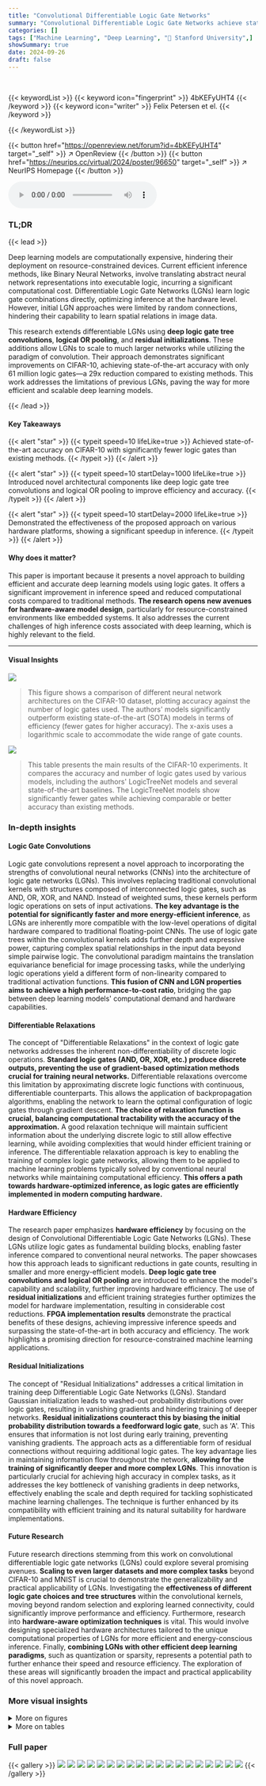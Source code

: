 ```yaml
---
title: "Convolutional Differentiable Logic Gate Networks"
summary: "Convolutional Differentiable Logic Gate Networks achieve state-of-the-art accuracy on CIFAR-10 with 29x fewer gates than existing models, demonstrating highly efficient deep learning inference."
categories: []
tags: ["Machine Learning", "Deep Learning", "🏢 Stanford University",]
showSummary: true
date: 2024-09-26
draft: false
---
```


<br>

{{< keywordList >}}
{{< keyword icon="fingerprint" >}} 4bKEFyUHT4 {{< /keyword >}}
{{< keyword icon="writer" >}} Felix Petersen et el. {{< /keyword >}}
 
{{< /keywordList >}}

{{< button href="https://openreview.net/forum?id=4bKEFyUHT4" target="_self" >}}
↗ OpenReview
{{< /button >}}
{{< button href="https://neurips.cc/virtual/2024/poster/96650" target="_self" >}}
↗ NeurIPS Homepage
{{< /button >}}


<audio controls>
    <source src="https://ai-paper-reviewer.com/4bKEFyUHT4/podcast.wav" type="audio/wav">
    Your browser does not support the audio element.
</audio>


### TL;DR


{{< lead >}}

Deep learning models are computationally expensive, hindering their deployment on resource-constrained devices.  Current efficient inference methods, like Binary Neural Networks, involve translating abstract neural network representations into executable logic, incurring a significant computational cost.  Differentiable Logic Gate Networks (LGNs) learn logic gate combinations directly, optimizing inference at the hardware level. However, initial LGN approaches were limited by random connections, hindering their capability to learn spatial relations in image data.

This research extends differentiable LGNs using **deep logic gate tree convolutions**, **logical OR pooling**, and **residual initializations**.  These additions allow LGNs to scale to much larger networks while utilizing the paradigm of convolution.  Their approach demonstrates significant improvements on CIFAR-10, achieving state-of-the-art accuracy with only 61 million logic gates—a 29x reduction compared to existing methods.  This work addresses the limitations of previous LGNs, paving the way for more efficient and scalable deep learning models.

{{< /lead >}}


#### Key Takeaways

{{< alert "star" >}}
{{< typeit speed=10 lifeLike=true >}} Achieved state-of-the-art accuracy on CIFAR-10 with significantly fewer logic gates than existing methods. {{< /typeit >}}
{{< /alert >}}

{{< alert "star" >}}
{{< typeit speed=10 startDelay=1000 lifeLike=true >}} Introduced novel architectural components like deep logic gate tree convolutions and logical OR pooling to improve efficiency and accuracy. {{< /typeit >}}
{{< /alert >}}

{{< alert "star" >}}
{{< typeit speed=10 startDelay=2000 lifeLike=true >}} Demonstrated the effectiveness of the proposed approach on various hardware platforms, showing a significant speedup in inference. {{< /typeit >}}
{{< /alert >}}

#### Why does it matter?
This paper is important because it presents a novel approach to building efficient and accurate deep learning models using logic gates.  It offers a significant improvement in inference speed and reduced computational costs compared to traditional methods. **The research opens new avenues for hardware-aware model design**, particularly for resource-constrained environments like embedded systems.  It also addresses the current challenges of high inference costs associated with deep learning, which is highly relevant to the field.

------
#### Visual Insights



![](https://ai-paper-reviewer.com/4bKEFyUHT4/figures_0_1.jpg)

> This figure shows a comparison of different neural network architectures on the CIFAR-10 dataset, plotting accuracy against the number of logic gates used.  The authors' models significantly outperform existing state-of-the-art (SOTA) models in terms of efficiency (fewer gates for higher accuracy). The x-axis uses a logarithmic scale to accommodate the wide range of gate counts.





![](https://ai-paper-reviewer.com/4bKEFyUHT4/tables_7_1.jpg)

> This table presents the main results of the CIFAR-10 experiments.  It compares the accuracy and number of logic gates used by various models, including the authors' LogicTreeNet models and several state-of-the-art baselines.  The LogicTreeNet models show significantly fewer gates while achieving comparable or better accuracy than existing methods.





### In-depth insights


#### Logic Gate Convolutions
Logic gate convolutions represent a novel approach to incorporating the strengths of convolutional neural networks (CNNs) into the architecture of logic gate networks (LGNs).  This involves replacing traditional convolutional kernels with structures composed of interconnected logic gates, such as AND, OR, XOR, and NAND.  Instead of weighted sums, these kernels perform logic operations on sets of input activations.  **The key advantage is the potential for significantly faster and more energy-efficient inference**, as LGNs are inherently more compatible with the low-level operations of digital hardware compared to traditional floating-point CNNs. The use of logic gate trees within the convolutional kernels adds further depth and expressive power, capturing complex spatial relationships in the input data beyond simple pairwise logic.  The convolutional paradigm maintains the translation equivariance beneficial for image processing tasks, while the underlying logic operations yield a different form of non-linearity compared to traditional activation functions.  **This fusion of CNN and LGN properties aims to achieve a high performance-to-cost ratio**, bridging the gap between deep learning models' computational demand and hardware capabilities.

#### Differentiable Relaxations
The concept of "Differentiable Relaxations" in the context of logic gate networks addresses the inherent non-differentiability of discrete logic operations.  **Standard logic gates (AND, OR, XOR, etc.) produce discrete outputs, preventing the use of gradient-based optimization methods crucial for training neural networks.** Differentiable relaxations overcome this limitation by approximating discrete logic functions with continuous, differentiable counterparts. This allows the application of backpropagation algorithms, enabling the network to learn the optimal configuration of logic gates through gradient descent.  **The choice of relaxation function is crucial, balancing computational tractability with the accuracy of the approximation.**  A good relaxation technique will maintain sufficient information about the underlying discrete logic to still allow effective learning, while avoiding complexities that would hinder efficient training or inference.  The differentiable relaxation approach is key to enabling the training of complex logic gate networks, allowing them to be applied to machine learning problems typically solved by conventional neural networks while maintaining computational efficiency. **This offers a path towards hardware-optimized inference, as logic gates are efficiently implemented in modern computing hardware.**

#### Hardware Efficiency
The research paper emphasizes **hardware efficiency** by focusing on the design of Convolutional Differentiable Logic Gate Networks (LGNs).  These LGNs utilize logic gates as fundamental building blocks, enabling faster inference compared to conventional neural networks. The paper showcases how this approach leads to significant reductions in gate counts, resulting in smaller and more energy-efficient models.  **Deep logic gate tree convolutions and logical OR pooling** are introduced to enhance the model's capability and scalability, further improving hardware efficiency.  The use of **residual initializations** and efficient training strategies further optimizes the model for hardware implementation, resulting in considerable cost reductions.  **FPGA implementation results** demonstrate the practical benefits of these designs, achieving impressive inference speeds and surpassing the state-of-the-art in both accuracy and efficiency.  The work highlights a promising direction for resource-constrained machine learning applications.

#### Residual Initializations
The concept of "Residual Initializations" addresses a critical limitation in training deep Differentiable Logic Gate Networks (LGNs).  Standard Gaussian initialization leads to washed-out probability distributions over logic gates, resulting in vanishing gradients and hindering training of deeper networks. **Residual initializations counteract this by biasing the initial probability distribution towards a feedforward logic gate**, such as 'A'. This ensures that information is not lost during early training, preventing vanishing gradients.  The approach acts as a differentiable form of residual connections without requiring additional logic gates.  The key advantage lies in maintaining information flow throughout the network, **allowing for the training of significantly deeper and more complex LGNs**. This innovation is particularly crucial for achieving high accuracy in complex tasks, as it addresses the key bottleneck of vanishing gradients in deep networks, effectively enabling the scale and depth required for tackling sophisticated machine learning challenges.  The technique is further enhanced by its compatibility with efficient training and its natural suitability for hardware implementations.

#### Future Research
Future research directions stemming from this work on convolutional differentiable logic gate networks (LGNs) could explore several promising avenues. **Scaling to even larger datasets and more complex tasks** beyond CIFAR-10 and MNIST is crucial to demonstrate the generalizability and practical applicability of LGNs.  Investigating the **effectiveness of different logic gate choices and tree structures** within the convolutional kernels, moving beyond random selection and exploring learned connectivity, could significantly improve performance and efficiency.  Furthermore, research into **hardware-aware optimization techniques** is vital. This would involve designing specialized hardware architectures tailored to the unique computational properties of LGNs for more efficient and energy-conscious inference.  Finally, **combining LGNs with other efficient deep learning paradigms**, such as quantization or sparsity, represents a potential path to further enhance their speed and resource efficiency.  The exploration of these areas will significantly broaden the impact and practical applicability of this novel approach.


### More visual insights

<details>
<summary>More on figures
</summary>


![](https://ai-paper-reviewer.com/4bKEFyUHT4/figures_1_1.jpg)

> This figure illustrates the architecture of a randomly connected Logic Gate Network (LGN).  Each node in the network represents a single logic gate (e.g., AND, NAND, XOR). The network's function is determined by the choice of logic gate at each node and the connections between them.  The bottom part of the diagram shows that during training, the network learns the optimal combination of logic gates for each node by selecting from a distribution of 16 possible gates.  The example given in the figure shows how an LGN processes binary inputs representing image pixels (of a panda and a polar bear) to classify them.


![](https://ai-paper-reviewer.com/4bKEFyUHT4/figures_2_1.jpg)

> This figure compares the conventional convolutional neural networks with the proposed convolutional logic gate networks.  The left side (a) shows a conventional CNN where kernel weights are summed. The right side (b) shows the proposed convolutional logic gate network which uses logic gates (f1, f2, f3) instead of weighted sums.  Both illustrations depict shared weights/logic gate choices across kernel placements for spatial efficiency. Only one input and output channel is shown for clarity.


![](https://ai-paper-reviewer.com/4bKEFyUHT4/figures_3_1.jpg)

> This figure shows the activation level during training for three different scenarios: with pre-or-pooling, with post-or-pooling, and without or-pooling. It demonstrates that, even without explicit regularization, training implicitly leads to the activation levels of the no-or-pooling scenario when using or-pooling.


![](https://ai-paper-reviewer.com/4bKEFyUHT4/figures_4_1.jpg)

> This figure compares the architecture of conventional convolutional neural networks (CNNs) with the proposed convolutional logic gate networks (CLGNs).  In CNNs, each kernel performs a weighted sum of the inputs, while in CLGNs, kernels consist of binary logic gates (f1, f2, f3) arranged in a tree structure. The weights in CNNs are replaced by the choices of logic gates in CLGNs, which are learned during training. The figure highlights that the logic gate choices are shared across different locations within the image, mimicking the weight sharing in CNNs. The simplified representation uses a single input and output channel for clarity.


![](https://ai-paper-reviewer.com/4bKEFyUHT4/figures_5_1.jpg)

> This figure shows the architecture of the LogicTreeNet used in the paper.  It's a convolutional neural network specifically designed for efficient inference using logic gates. The architecture consists of convolutional blocks, each containing logic gate trees, followed by or-pooling layers to reduce dimensionality.  The final layers are fully connected using randomly connected logic gates, ultimately leading to a group sum for classification. The diagram visually depicts the structure, highlighting the learnable logic gates (circles) and fixed or-gates.


![](https://ai-paper-reviewer.com/4bKEFyUHT4/figures_9_1.jpg)

> This figure shows the trade-off between the number of logic gates and accuracy on the CIFAR-10 dataset.  The plot compares the performance of the proposed Convolutional Differentiable Logic Gate Networks (CDLGNs) with several state-of-the-art (SOTA) baselines.  The authors' models significantly outperform the existing methods, achieving higher accuracy with considerably fewer logic gates. The x-axis is logarithmic, highlighting the substantial efficiency gains.


![](https://ai-paper-reviewer.com/4bKEFyUHT4/figures_9_2.jpg)

> This figure compares the distribution of logic gates chosen during training for a MNIST model using two different initialization methods: Gaussian and Residual. Each cell in the heatmaps represents the probability of a specific logic gate being selected for a particular layer and gate position.  The Gaussian initialization shows a more uniform distribution across the gates in most layers, indicating a less biased training process.  In contrast, the Residual initialization demonstrates a strong bias towards the identity gate ('A') in many layers, potentially stemming from the intentional bias used in this initialization method to improve training stability and mitigate vanishing gradients. The color intensity represents the probability; darker colors mean lower probability.


![](https://ai-paper-reviewer.com/4bKEFyUHT4/figures_15_1.jpg)

> This figure shows the architecture of the LogicTreeNet model for CIFAR-10.  The architecture is composed of convolutional blocks with or-pooling layers, followed by randomly connected layers and a group sum for classification.  Each block reduces the spatial size of the feature maps. The figure highlights the use of logic gate trees, where circles represent learnable logic gates, while the logical OR gates for pooling are fixed.  The training process involves learning the probability distributions over logic gates using a softmax function and applying a continuous maximum t-conorm relaxation to the fixed OR gates.


![](https://ai-paper-reviewer.com/4bKEFyUHT4/figures_15_2.jpg)

> This figure shows the training and testing accuracy curves for a convolutional LGN model trained on the CIFAR-10 dataset.  Three curves are presented: training accuracy in inference mode (discretized), testing accuracy in inference mode (discretized), and testing accuracy during differentiable training. The plot highlights that the discrepancy between differentiable training accuracy and inference accuracy is minimal towards the end of training, indicating a successful relaxation and discretization process.


![](https://ai-paper-reviewer.com/4bKEFyUHT4/figures_16_1.jpg)

> This figure shows the results of an ablation study on the hyperparameter z3, which controls the strength of the residual initialization in an MNIST model.  The x-axis represents different values of z3, and the y-axis shows the corresponding test accuracy. The plot reveals that the model performs well when z3 is greater than or equal to 2, achieving high accuracy around z3=5.  Values of z3 below 2 lead to significantly lower accuracy. The error bars represent the average over 5 different random seeds used for training, indicating the variability in performance.


</details>




<details>
<summary>More on tables
</summary>


![](https://ai-paper-reviewer.com/4bKEFyUHT4/tables_7_2.jpg)
> This table compares the inference time per image on a Xilinx VU13P FPGA for various methods on the CIFAR-10 dataset.  The time is the bottleneck of data transfer to FPGA.  The methods compared include FINN CNV, RebNet (with one and two residual blocks), Zhao et al., FBNA CNV, FracBNN, TrueNorth, and three different sizes of the LogicTreeNet model (S, M, and B).  Note that TrueNorth uses an ASIC instead of an FPGA.

![](https://ai-paper-reviewer.com/4bKEFyUHT4/tables_8_1.jpg)
> This table presents the results of the MNIST experiments, comparing the proposed LogicTreeNet models to various existing state-of-the-art methods.  It shows the accuracy, number of logic gates used, and FPGA inference time for each method. The table highlights the superior efficiency and accuracy of the LogicTreeNet models compared to other approaches in terms of both accuracy and the number of gates used, which is directly proportional to hardware costs.

![](https://ai-paper-reviewer.com/4bKEFyUHT4/tables_8_2.jpg)
> This table shows the accuracy variations observed across multiple runs of different MNIST models (S, M, and L).  The variations are presented as mean accuracy ± standard deviation, highlighting the impact of random initialization and fixed connectivity on model performance.

![](https://ai-paper-reviewer.com/4bKEFyUHT4/tables_8_3.jpg)
> This ablation study analyzes the impact of different architectural components of the LogicTreeNet model on its performance. The table shows the accuracy achieved with various combinations of architectural elements, including the use of trees, residual initializations, or-pooling, weight decay, and the number of input channels.  The study demonstrates the importance of each element for the model's success.

![](https://ai-paper-reviewer.com/4bKEFyUHT4/tables_14_1.jpg)
> This table shows the hyperparameters used for training different models on CIFAR-10 and MNIST datasets.  It lists the softmax temperature, learning rate, weight decay, batch size, output gate factor, number of input bits, number of outputs per class, and the maximum attainable class score for each model.

</details>




### Full paper

{{< gallery >}}
<img src="https://ai-paper-reviewer.com/4bKEFyUHT4/1.png" class="grid-w50 md:grid-w33 xl:grid-w25" />
<img src="https://ai-paper-reviewer.com/4bKEFyUHT4/2.png" class="grid-w50 md:grid-w33 xl:grid-w25" />
<img src="https://ai-paper-reviewer.com/4bKEFyUHT4/3.png" class="grid-w50 md:grid-w33 xl:grid-w25" />
<img src="https://ai-paper-reviewer.com/4bKEFyUHT4/4.png" class="grid-w50 md:grid-w33 xl:grid-w25" />
<img src="https://ai-paper-reviewer.com/4bKEFyUHT4/5.png" class="grid-w50 md:grid-w33 xl:grid-w25" />
<img src="https://ai-paper-reviewer.com/4bKEFyUHT4/6.png" class="grid-w50 md:grid-w33 xl:grid-w25" />
<img src="https://ai-paper-reviewer.com/4bKEFyUHT4/7.png" class="grid-w50 md:grid-w33 xl:grid-w25" />
<img src="https://ai-paper-reviewer.com/4bKEFyUHT4/8.png" class="grid-w50 md:grid-w33 xl:grid-w25" />
<img src="https://ai-paper-reviewer.com/4bKEFyUHT4/9.png" class="grid-w50 md:grid-w33 xl:grid-w25" />
<img src="https://ai-paper-reviewer.com/4bKEFyUHT4/10.png" class="grid-w50 md:grid-w33 xl:grid-w25" />
<img src="https://ai-paper-reviewer.com/4bKEFyUHT4/11.png" class="grid-w50 md:grid-w33 xl:grid-w25" />
<img src="https://ai-paper-reviewer.com/4bKEFyUHT4/12.png" class="grid-w50 md:grid-w33 xl:grid-w25" />
<img src="https://ai-paper-reviewer.com/4bKEFyUHT4/13.png" class="grid-w50 md:grid-w33 xl:grid-w25" />
<img src="https://ai-paper-reviewer.com/4bKEFyUHT4/14.png" class="grid-w50 md:grid-w33 xl:grid-w25" />
<img src="https://ai-paper-reviewer.com/4bKEFyUHT4/15.png" class="grid-w50 md:grid-w33 xl:grid-w25" />
<img src="https://ai-paper-reviewer.com/4bKEFyUHT4/16.png" class="grid-w50 md:grid-w33 xl:grid-w25" />
<img src="https://ai-paper-reviewer.com/4bKEFyUHT4/17.png" class="grid-w50 md:grid-w33 xl:grid-w25" />
<img src="https://ai-paper-reviewer.com/4bKEFyUHT4/18.png" class="grid-w50 md:grid-w33 xl:grid-w25" />
<img src="https://ai-paper-reviewer.com/4bKEFyUHT4/19.png" class="grid-w50 md:grid-w33 xl:grid-w25" />
{{< /gallery >}}